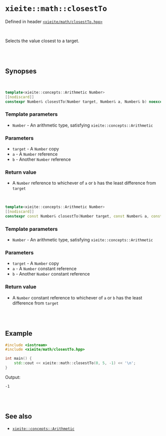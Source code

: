 # `xieite::math::closestTo`
Defined in header [`<xieite/math/closestTo.hpp>`](https://github.com/Eczbek/xieite/tree/main/include/xieite/math/closestTo.hpp)

<br/>

Selects the value closest to a target.

<br/><br/>

## Synopses

<br/>

```cpp
template<xieite::concepts::Arithmetic Number>
[[nodiscard]]
constexpr Number& closestTo(Number target, Number& a, Number& b) noexcept;
```
### Template parameters
- `Number` - An arithmetic type, satisfying `xieite::concepts::Arithmetic`
### Parameters
- `target` - A `Number` copy
- `a` - A `Number` reference
- `b` - Another `Number` reference
### Return value
- A `Number` reference to whichever of `a` or `b` has the least difference from `target`

<br/>

```cpp
template<xieite::concepts::Arithmetic Number>
[[nodiscard]]
constexpr const Number& closestTo(Number target, const Number& a, const Number& b) noexcept;
```
### Template parameters
- `Number` - An arithmetic type, satisfying `xieite::concepts::Arithmetic`
### Parameters
- `target` - A `Number` copy
- `a` - A `Number` constant reference
- `b` - Another `Number` constant reference
### Return value
- A `Number` constant reference to whichever of `a` or `b` has the least difference from `target`

<br/><br/>

## Example
```cpp
#include <iostream>
#include <xieite/math/closestTo.hpp>

int main() {
	std::cout << xieite::math::closestTo(0, 5, -1) << '\n';
}
```
Output:
```
-1
```

<br/><br/>

## See also
- [`xieite::concepts::Arithmetic`](https://github.com/Eczbek/xieite/tree/main/docs/concepts/Arithmetic.md)
